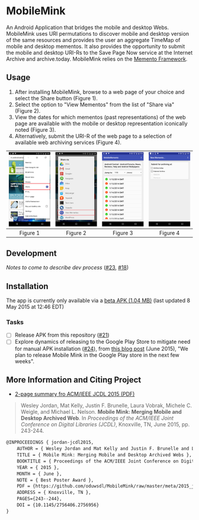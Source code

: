 # MobileMink
An Android Application that bridges the mobile and desktop Webs. MobileMink uses URI permutations to discover mobile and desktop version of the same resources and provides the user an aggregate TimeMap of mobile and desktop mementos. It also provides the opportunity to submit the mobile and desktop URI-Rs to the Save Page Now service at the Internet Archive and archive.today. MobileMink relies on the [Memento Framework](https://tools.ietf.org/html/rfc7089).

## Usage

1. After installing MobileMink, browse to a web page of your choice and select the Share button (Figure 1).
2. Select the option to "View Mementos" from the list of "Share via" (Figure 2).
3. View the dates for which mementos (past representations) of the web page are available with the mobile or desktop representation iconically noted (Figure 3).
4. Alternatively, submit the URI-R of the web page to a selection of available web archiving services (Figure 4).

<img src="meta/share.png" width="200" alt="Figure 1">|<img src="meta/viewmems.png" width="200" alt="Figure 2">|<img src="meta/timemap_v1.png" width="200" alt="Figure 3">|<img src="meta/submit.png" width="200" alt="Figure 4">
:--:|:--:|:--:|:--:
Figure 1|Figure 2|Figure 3|Figure 4

## Development

_Notes to come to describe dev process_ ([#23](https://github.com/oduwsdl/MobileMink/issues/23), [#18](https://github.com/oduwsdl/MobileMink/issues/18))

## Installation

The app is currently only available via a [beta APK (1.04 MB)](https://github.com/Thing342/MobileMemento/releases/download/0.6/mobileMink-0.6-release.apk) (last updated 8 May 2015 at 12:46 EDT)

### Tasks
- [ ] Release APK from this repository ([#21](https://github.com/oduwsdl/MobileMink/issues/21))
- [ ] Explore dynamics of releasing to the Google Play Store to mitigate need for manual APK installation ([#24](https://github.com/oduwsdl/MobileMink/issues/23)), from [this blog post](https://ws-dl.blogspot.com/2015/06/2015-06-09-mobile-mink-merges-mobile.html) (June 2015), "We plan to release Mobile Mink in the Google Play store in the next few weeks". 

## More Information and Citing Project

* [2-page summary fro ACM/IEEE JCDL 2015 (PDF)](https://github.com/oduwsdl/MobileMink/raw/master/meta/2015_jcdl_mobileMink.pdf)

> Wesley Jordan, Mat Kelly, Justin F. Brunelle, Laura Vobrak, Michele C. Weigle, and Michael L. Nelson. __Mobile Mink: Merging Mobile and Desktop Archived Web__. In _Proceedings of the ACM/IEEE Joint Conference on Digital Libraries (JCDL)_, Knoxville, TN, June 2015, pp. 243-244.

```latex
@INPROCEEDINGS { jordan-jcdl2015,
    AUTHOR = { Wesley Jordan and Mat Kelly and Justin F. Brunelle and Laura Vobrak and Michele C. Weigle and Michael L. Nelson },
    TITLE = { Mobile Mink: Merging Mobile and Desktop Archived Webs },
    BOOKTITLE = { Proceedings of the ACM/IEEE Joint Conference on Digital Libraries (JCDL) },
    YEAR = { 2015 },
    MONTH = { June },
    NOTE = { Best Poster Award },
    PDF = {https://github.com/oduwsdl/MobileMink/raw/master/meta/2015_jcdl_mobileMink.pdf },
    ADDRESS = { Knoxville, TN },
    PAGES={243--244},
    DOI = {10.1145/2756406.2756956}
}
```

